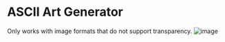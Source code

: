 # ASCII Art Generator
Only works with image formats that do not support transparency.
![image](https://github.com/user-attachments/assets/cf3a75db-1b4d-4626-831d-16695cacb6f3)
